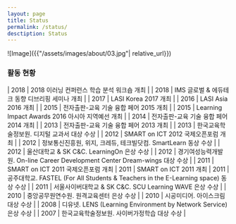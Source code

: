 ```yaml
---
layout: page
title: Status
permalink: /status/
desctiption: Status
---
```


![Image]({{"/assets/images/about/03.jpg"| relative_url}})

### 활동 현황

| 2018 | 2018 이러닝 컨퍼런스 학습 분석 워크숍 개최 |
| 2018 | IMS 글로벌 & 에듀테크 동향 디브리핑 세미나 개최 |
| 2017 | LASI Korea 2017 개최 |
| 2016 | LASI Asia 2016 개최 |
| 2015 | 전자출판-교육 기술 융합 페어 2015 개최 |
| 2015 | Learning Impact Awards 2016 아시아 지역예선 개최 |
| 2014 | 전자출판-교육 기술 융합 페어 2014 개최 |
| 2013 | 전자출판-교육 기술 융합 페어 2013 개최 |
| 2013 | 한국교육학술정보원. 디지털 교과서 대상 수상 |
| 2012 | SMART on ICT 2012 국제오픈포럼 개최 |
| 2012 | 정보통신진흥원, 위지, 크레듀, 테크빌닷컴. SmartLearn 동상 수상 |
| 2012 | 울산대학교 & SK C&C. LearningOn 은상 수상 |
| 2012 | 경기여성능력개발원. On-line Career Development Center Dream-wings 대상 수상 |
| 2011 | SMART on ICT 2011 국제오픈포럼 개최
| 2011 | SMART on ICT 2011 개최
| 2011 | 공주대학교. FASTEL (For All Students & Teachers in the E-Learning space) 동상 수상 |
| 2011 | 서울사이버대학교 & SK C&C. SCU Learning WAVE 은상 수상 |
| 2010 | 중앙공무원연수원. 원격교육센터 은상 수상 |
| 2010 | 시공미디어. 아이스크림 대상 수상 |
| 2008 | 디유넷. LENS (Learning Environment by Network Service) 은상 수상 |
| 2007 | 한국교육학술정보원. 사이버가정학습 대상 수상 |
